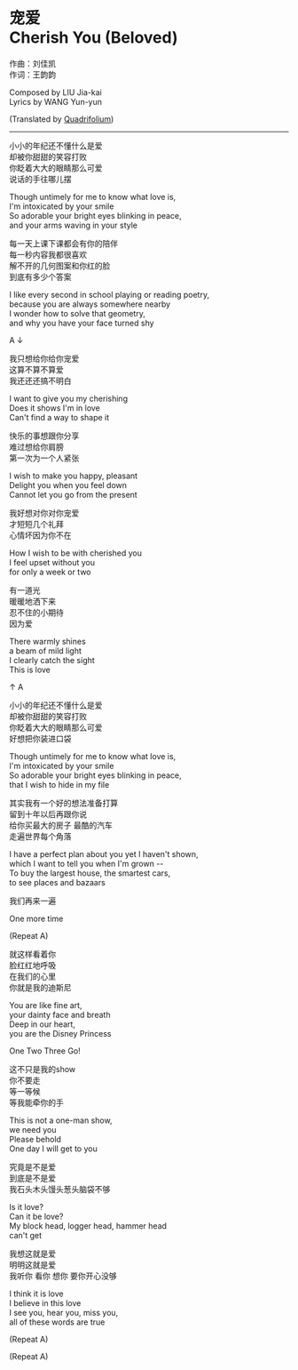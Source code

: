 # 宠爱<br/>Cherish You (Beloved)

作曲：刘佳凯  
作词：王韵韵

Composed by LIU Jia-kai  
Lyrics by WANG Yun-yun

(Translated by [Quadrifolium](http://weibo.com/u/5182556773/))

---

小小的年纪还不懂什么是爱  
却被你甜甜的笑容打败  
你眨着大大的眼睛那么可爱  
说话的手往哪儿摆

Though untimely for me to know what love is,  
I'm intoxicated by your smile  
So adorable your bright eyes blinking in peace,  
and your arms waving in your style

每一天上课下课都会有你的陪伴  
每一秒内容我都很喜欢  
解不开的几何图案和你红的脸  
到底有多少个答案

I like every second in school playing or reading poetry,  
because you are always somewhere nearby  
I wonder how to solve that geometry,  
and why you have your face turned shy

A ↓

我只想给你给你宠爱  
这算不算不算爱  
我还还还搞不明白

I want to give you my cherishing  
Does it shows I'm in love  
Can't find a way to shape it

快乐的事想跟你分享  
难过想给你肩膀  
第一次为一个人紧张

I wish to make you happy, pleasant  
Delight you when you feel down  
Cannot let you go from the present

我好想对你对你宠爱  
才短短几个礼拜  
心情坏因为你不在

How I wish to be with cherished you  
I feel upset without you  
for only a week or two

有一道光  
暖暖地洒下来  
忍不住的小期待  
因为爱

There warmly shines  
a beam of mild light  
I clearly catch the sight  
This is love

↑ A

小小的年纪还不懂什么是爱  
却被你甜甜的笑容打败  
你眨着大大的眼睛那么可爱  
好想把你装进口袋

Though untimely for me to know what love is,  
I'm intoxicated by your smile  
So adorable your bright eyes blinking in peace,  
that I wish to hide in my file

其实我有一个好的想法准备打算  
留到十年以后再跟你说  
给你买最大的房子 最酷的汽车  
走遍世界每个角落

I have a perfect plan about you yet I haven't shown,  
which I want to tell you when I'm grown --  
To buy the largest house, the smartest cars,  
to see places and bazaars

我们再来一遍

One more time

(Repeat A)

就这样看着你  
脸红红地呼吸  
在我们的心里  
你就是我的迪斯尼

You are like fine art,  
your dainty face and breath  
Deep in our heart,  
you are the Disney Princess

One Two Three Go!

这不只是我的show  
你不要走  
等一等候  
等我能牵你的手

This is not a one-man show,  
we need you  
Please behold  
One day I will get to you

究竟是不是爱  
到底是不是爱  
我石头木头馒头葱头脑袋不够

Is it love?  
Can it be love?  
My block head, logger head, hammer head  
can't get

我想这就是爱  
明明这就是爱  
我听你 看你 想你 要你开心没够

I think it is love  
I believe in this love  
I see you, hear you, miss you,  
all of these words are true

(Repeat A)

(Repeat A)